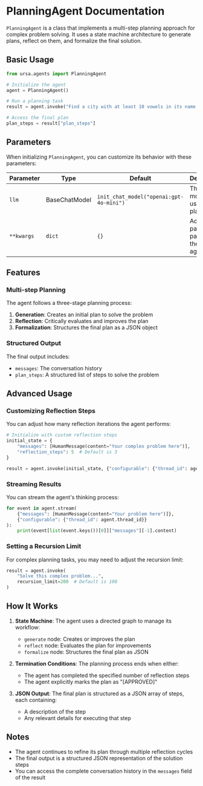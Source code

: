 # PlanningAgent Documentation

`PlanningAgent` is a class that implements a multi-step planning approach for complex problem solving. It uses a state machine architecture to generate plans, reflect on them, and formalize the final solution.

## Basic Usage

```python
from ursa.agents import PlanningAgent

# Initialize the agent
agent = PlanningAgent()

# Run a planning task
result = agent.invoke("Find a city with at least 10 vowels in its name.")

# Access the final plan
plan_steps = result["plan_steps"]
```

## Parameters

When initializing `PlanningAgent`, you can customize its behavior with these parameters:

| Parameter | Type | Default | Description |
|-----------|------|---------|-------------|
| `llm` | BaseChatModel | `init_chat_model("openai:gpt-4o-mini")` | The LLM model to use for planning |
| `**kwargs` | `dict` | `{}` | Additional parameters passed to the base agent |

## Features

### Multi-step Planning

The agent follows a three-stage planning process:

1. **Generation**: Creates an initial plan to solve the problem
2. **Reflection**: Critically evaluates and improves the plan
3. **Formalization**: Structures the final plan as a JSON object

### Structured Output

The final output includes:

- `messages`: The conversation history
- `plan_steps`: A structured list of steps to solve the problem

## Advanced Usage

### Customizing Reflection Steps

You can adjust how many reflection iterations the agent performs:

```python
# Initialize with custom reflection steps
initial_state = {
    "messages": [HumanMessage(content="Your complex problem here")],
    "reflection_steps": 5  # Default is 3
}

result = agent.invoke(initial_state, {"configurable": {"thread_id": agent.thread_id}})
```

### Streaming Results

You can stream the agent's thinking process:

```python
for event in agent.stream(
    {"messages": [HumanMessage(content="Your problem here")]},
    {"configurable": {"thread_id": agent.thread_id}}
):
    print(event[list(event.keys())[0]]["messages"][-1].content)
```

### Setting a Recursion Limit

For complex planning tasks, you may need to adjust the recursion limit:

```python
result = agent.invoke(
    "Solve this complex problem...", 
    recursion_limit=200  # Default is 100
)
```

## How It Works

1. **State Machine**: The agent uses a directed graph to manage its workflow:
   - `generate` node: Creates or improves the plan
   - `reflect` node: Evaluates the plan for improvements
   - `formalize` node: Structures the final plan as JSON

2. **Termination Conditions**: The planning process ends when either:
   - The agent has completed the specified number of reflection steps
   - The agent explicitly marks the plan as "[APPROVED]"

3. **JSON Output**: The final plan is structured as a JSON array of steps, each containing:
   - A description of the step
   - Any relevant details for executing that step

## Notes

- The agent continues to refine its plan through multiple reflection cycles
- The final output is a structured JSON representation of the solution steps
- You can access the complete conversation history in the `messages` field of the result